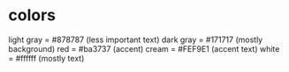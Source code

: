 # colors

light gray = #878787 (less important text)
dark gray = #171717 (mostly background) 
red = #ba3737 (accent)
cream = #FEF9E1 (accent text)
white = #ffffff (mostly text) 